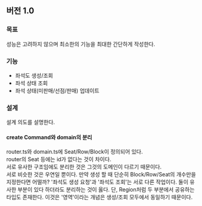 ## 버전 1.0

### 목표

성능은 고려하지 않으며 최소한의 기능을 최대한 간단하게 작성한다.

### 기능

-   좌석도 생성/조회
-   좌석 상태 조회
-   좌석 상태(미판매/선점/판매) 업데이트

### 설계

설계 의도를 설명한다.

#### create Command와 domain의 분리

router.ts와 domain.ts에 Seat/Row/Block이 정의되어 있다. <br>
router의 Seat 등에는 id가 없다는 것이 차이다.<br>
서로 유사한 구조임에도 분리한 것은 그것의 도메인이 다르기 때문이다.<br>
서로 비슷한 것은 우연일 뿐이다. 만약 생성 할 때 단순히 Block/Row/Seat의 개수만을 지정한다면 어떨까?
'좌석도 생성 요청'과 '좌석도 조회'는 서로 다른 작업이다. 둘이 유사한 부분이 있다 하더라도 분리하는 것이 옳다.
단, Region처럼 두 부분에서 공유하는 타입도 존재한다.
이것은 '영역'이라는 개념은 생성/조회 모두에서 동일하기 때문이다.
